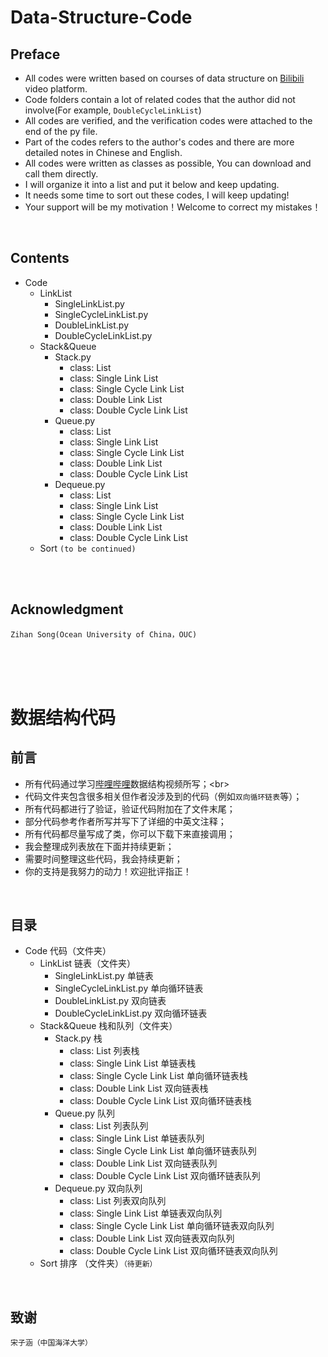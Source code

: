 # Data-Structure-Code


## Preface
* All codes were written based on courses of data structure on [Bilibili](https://www.bilibili.com/video/av21540971? "https://www.bilibili.com/video/av21540971?") video platform. <br>
* Code folders contain a lot of related codes that the author did not involve(For example, `DoubleCycleLinkList`) <br>
* All codes are verified, and the verification codes were attached to the end of the py file. <br>
* Part of the codes refers to the author's codes and there are more detailed notes in Chinese and English. <br>
* All codes were written as classes as possible, You can download and call them directly. <br>
* I will organize it into a list and put it below and keep updating. <br>
* It needs some time to sort out these codes, I will keep updating! <br>
* Your support will be my motivation！Welcome to correct my mistakes！<br>


<br>

## Contents

* Code
  * LinkList
    * SingleLinkList.py
    * SingleCycleLinkList.py
    * DoubleLinkList.py
    * DoubleCycleLinkList.py
  * Stack&Queue
    * Stack.py
      * class: List
      * class: Single Link List
      * class: Single Cycle Link List
      * class: Double Link List
      * class: Double Cycle Link List
    * Queue.py
      * class: List
      * class: Single Link List
      * class: Single Cycle Link List
      * class: Double Link List
      * class: Double Cycle Link List
    * Dequeue.py
      * class: List
      * class: Single Link List
      * class: Single Cycle Link List
      * class: Double Link List
      * class: Double Cycle Link List
  * Sort   `(to be continued)`
  
<br>

<br>

## Acknowledgment
`Zihan Song(Ocean University of China，OUC)`






<br> <br> <br>
# 数据结构代码


## 前言
* 所有代码通过学习[哔哩哔哩](https://www.bilibili.com/video/av21540971? "https://www.bilibili.com/video/av21540971?")数据结构视频所写；<br>
* 代码文件夹包含很多相关但作者没涉及到的代码（例如`双向循环链表`等）；<br>
* 所有代码都进行了验证，验证代码附加在了文件末尾；<br>
* 部分代码参考作者所写并写下了详细的中英文注释；<br>
* 所有代码都尽量写成了类，你可以下载下来直接调用；<br>
* 我会整理成列表放在下面并持续更新；<br>
* 需要时间整理这些代码，我会持续更新；<br>
* 你的支持是我努力的动力！欢迎批评指正！<br>


<br>

## 目录

* Code 代码（文件夹）
  * LinkList 链表（文件夹）
    * SingleLinkList.py 单链表
    * SingleCycleLinkList.py 单向循环链表
    * DoubleLinkList.py 双向链表
    * DoubleCycleLinkList.py 双向循环链表
  * Stack&Queue 栈和队列（文件夹） 
    * Stack.py 栈
      * class: List 列表栈
      * class: Single Link List 单链表栈
      * class: Single Cycle Link List 单向循环链表栈
      * class: Double Link List 双向链表栈
      * class: Double Cycle Link List 双向循环链表栈
    * Queue.py 队列
      * class: List 列表队列
      * class: Single Link List 单链表队列
      * class: Single Cycle Link List 单向循环链表队列
      * class: Double Link List 双向链表队列
      * class: Double Cycle Link List 双向循环链表队列
    * Dequeue.py 双向队列
      * class: List 列表双向队列
      * class: Single Link List 单链表双向队列
      * class: Single Cycle Link List 单向循环链表双向队列
      * class: Double Link List 双向链表双向队列
      * class: Double Cycle Link List 双向循环链表双向队列
  * Sort 排序 （文件夹）`（待更新）`
      

<br> 

## 致谢 

`宋子涵（中国海洋大学）`

 

<br>
